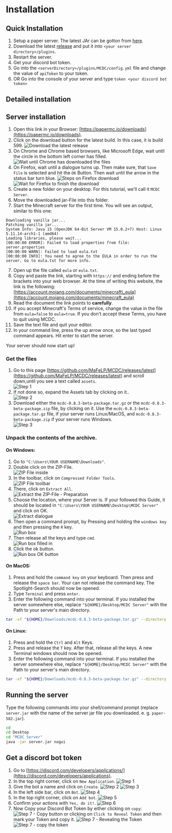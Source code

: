 # Installation
## Quick Installation
1. Setup a paper server. The latest JAr can be gotton from [here](https://papwemc.io/downloads).
2. Download the latest [release](https://github.com/MaFeLP/MCDC/releases/) and put it into `<your server directory>/plugins`.
3. Restart the server.
5. Get your discord bot token.
4. Go into the `<serverDirectory>/plugins/MCDC/config.yml` file and change the value of `apiToken` to your token.
4. OR Go into the console of your server and type `token <your discord bot token>` <br>


## Detailed installation
## Server installation
1. Open this link in your Browser: [https://papermc.io/downloads](https://papermc.io/downloads).
2. Click on the download button for the latest build. In this case, it is build 599.
![Download the latest release](./assets/installation/download1.png)
3. On Chrome and Chrome based browsers, like Microsoft Edge, wait until the circle in the bottom left corner has filled.
![Wait until Chrome has downloaded the files](./assets/installation/download2-chrome.png)
3. On Firefox, wait until a dialogue turns up. Then make sure, that `Save File` is selected and hit the `OK` Button. Then wait until the arrow in the status bar turn blue.
![Steps on Firefox download](./assets/installation/download2-firefox1.png) ![Wait for Firefox to finish the download](./assets/installation/download2-firefox2.png)
4. Create a new folder on your desktop. For this tutorial, we'll call it `MCDC Server`.
5. Move the downloaded jar-File into this folder.
6. Start the Minecraft server for the first time. You will see an output, similar to this one:
```
Downloading vanilla jar...
Patching vanilla jar...
System Info: Java 15 (OpenJDK 64-Bit Server VM 15.0.2+7) Host: Linux 5.11.14-arch1-1 (amd64)
Loading libraries, please wait...
[00:00:00 ERROR]: Failed to load properties from file: server.properties
[00:00:00 WARN]: Failed to load eula.txt
[00:00:00 INFO]: You need to agree to the EULA in order to run the server. Go to eula.txt for more info.
```
7. Open up the file called `eula` or `eula.txt`.
8. Copy and paste the link, starting with `https://` and ending before the brackets into your web browser. At the time of writing this website, the link is the following: [https://account.mojang.com/documents/minecraft\_eula](https://account.mojang.com/documents/minecraft_eula)
9. Read the document the link points to **carefully**.
10. If you accept Minecraft's Terms of service, change the value in the file from `eula=false` to `eula=true`. If you don't accept these Terms, you have to quit using MCDC.
11. Save the text file and quit your editor.
12. In your command line, press the up arrow once, so the last typed command appears. Hit enter to start the server.

Your server should now start up!


### Get the files
1. Go to this page [https://github.com/MaFeLP/MCDC/releases/latest](https://github.com/MaFeLP/MCDC/releases/latest) and scroll down,until you see a text called `assets`.<br>
![Step 1](./assets/installation/files1.png)
2. If not done so, expand the Assets tab by clicking on it..<br>
![Step 2](./assets/installation/files2.png)
3. Download either the `mcdc-0.8.3-beta-package.tar.gz` or the `mcdc-0.8.3-beta-package.zip` file, by clicking on it. Use the `mcdc-0.8.3-beta-package.tar.gz` file, if your server runs Linux/MacOS, and `mcdc-0.8.3-beta-package.zip` if your server runs Windows.<br>
![Step 3](./assets/installation/files3.png)

### Unpack the contents of the archive.
#### On Windows:
1. Go to `"C:\Users\YOUR USERNAME\Downloads"`.
2. Double click on the ZIP-File.<br>
![ZIP File inside](./assets/installation/windows/1.png)
3. In the toolbar, click on `Compressed Folder Tools`.<br>
![ZIP File toolbar](./assets/installation/windows/2.png)
4. There, click on `Extract All`.<br>
![Extract the ZIP-File - Preparation](./assets/installation/windows/3.png)
5. Choose the location, where your Server is. If your followed this Guide, it should be located in `"C:\Users\YOUR USERNAME\Desktop\MCDC Server"` and click on OK.<br>
![Extract dialogue](./assets/installation/windows/4.png)
6. Then open a command prompt, by Pressing and holding the `windows key` and then pressing the `R` key.<br>
![Run box](./assets/installation/windows/5.png)
7. Then release all the keys and type `cmd`.<br>
![Run box filled in](./assets/installation/windows/6.png)
8. Click the ok button.<br>
![Run box OK button](./assets/installation/windows/7.png)

#### On MacOS:
1. Press and hold the `command key` on your keyboard. Then press and release the `space bar`. Your can not release the command key. The Spotlight-Search should now be opened.
2. Type `Terminal` and press `enter`.
3. Enter the following command into your terminal. If you installed the server somewhere else, replace `"${HOME}/Desktop/MCDC Server"` with the Path to your server's main directory.

```bash
tar -xf "${HOME}/Downloads/mcdc-0.8.3-beta-package.tar.gz" --directory "${HOME}/Desktop/MCDC Server"
```

#### On Linux:
1. Press and hold the `Ctrl` and `Alt` Keys. 
2. Press and release the `T` key. After that, release all the keys. A new Terminal windows should now be opened.
3. Enter the following command into your terminal. If you installed the server somewhere else, replace `"${HOME}/Desktop/MCDC Server"` with the Path to your server's main directory.

```bash
tar -xf "${HOME}/Downloads/mcdc-0.8.3-beta-package.tar.gz" --directory "${HOME}/Desktop/MCDC Server"
```

## Running the server
Type the following commands into your shell/command prompt (replace `server.jar` with the name of the server jar file you downloaded. e. g. `paper-582.jar`).

```bash
cd
cd Desktop
cd "MCDC Server"
java -jar server.jar nogui
```


## Get a discord bot token
1. Go to [https://discord.com/developers/applications/](https://discord.com/developers/applications).
2. In the top right corner, click on `New Application`.
![Step 1](./assets/token/1.png)
3. Give the bot a name and click on `Create`.
![Step 2](./assets/token/2.png) ![Step 3](./assets/token/3.png)
4. In the left side bar, click on `Bot`.
![Step 4](./assets/token/4.png)
5. In the top right corner, click on `Add bot`.
![Step 5](./assets/token/5.png)
6. Confirm your actions with `Yes, do it!`.
![Step 6](./assets/token/6.png)
7. Now Copy your Discord Bot Token by either clicking on `copy`:
![Step 7 - Copy button](./assets/token/7.png)
or clicking on `Click to Reveal Token` and then mark your Token and copy it.
![Step 7 - Revealing the Token](./assets/token/8-1.png) ![Step 7 - copy the token](./assets/token/8-2.png)
